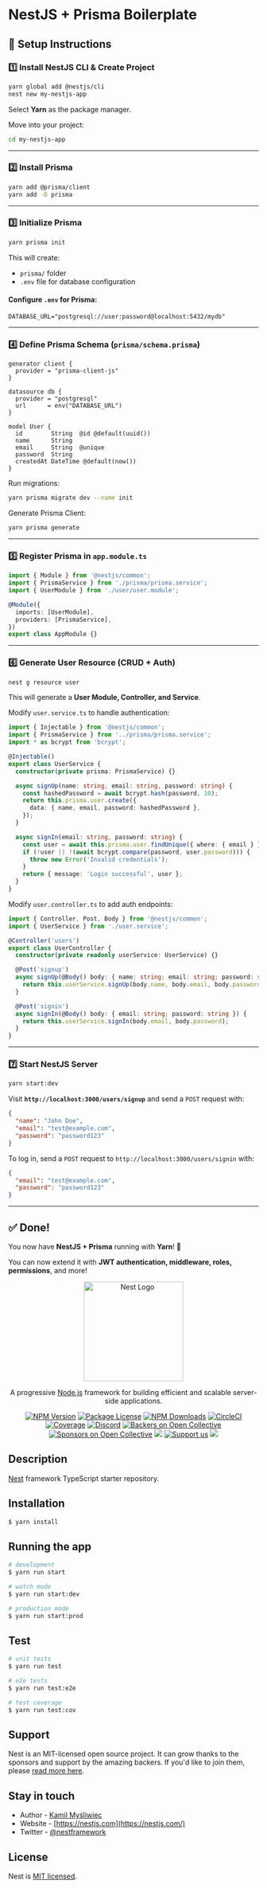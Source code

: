 # NestJS + Prisma Boilerplate

## 🚀 Setup Instructions

### 1️⃣ Install NestJS CLI & Create Project
```bash
yarn global add @nestjs/cli
nest new my-nestjs-app
```
Select **Yarn** as the package manager.

Move into your project:
```bash
cd my-nestjs-app
```

---

### 2️⃣ Install Prisma
```bash
yarn add @prisma/client
yarn add -D prisma
```

---

### 3️⃣ Initialize Prisma
```bash
yarn prisma init
```
This will create:
- `prisma/` folder
- `.env` file for database configuration

#### Configure `.env` for Prisma:
```env
DATABASE_URL="postgresql://user:password@localhost:5432/mydb"
```

---

### 4️⃣ Define Prisma Schema (`prisma/schema.prisma`)
```prisma
generator client {
  provider = "prisma-client-js"
}

datasource db {
  provider = "postgresql"
  url      = env("DATABASE_URL")
}

model User {
  id        String  @id @default(uuid())
  name      String
  email     String  @unique
  password  String
  createdAt DateTime @default(now())
}
```

Run migrations:
```bash
yarn prisma migrate dev --name init
```
Generate Prisma Client:
```bash
yarn prisma generate
```

---

### 5️⃣ Register Prisma in `app.module.ts`
```typescript
import { Module } from '@nestjs/common';
import { PrismaService } from './prisma/prisma.service';
import { UserModule } from './user/user.module';

@Module({
  imports: [UserModule],
  providers: [PrismaService],
})
export class AppModule {}
```

---

### 6️⃣ Generate User Resource (CRUD + Auth)
```bash
nest g resource user
```
This will generate a **User Module, Controller, and Service**.

Modify `user.service.ts` to handle authentication:
```typescript
import { Injectable } from '@nestjs/common';
import { PrismaService } from '../prisma/prisma.service';
import * as bcrypt from 'bcrypt';

@Injectable()
export class UserService {
  constructor(private prisma: PrismaService) {}

  async signUp(name: string, email: string, password: string) {
    const hashedPassword = await bcrypt.hash(password, 10);
    return this.prisma.user.create({
      data: { name, email, password: hashedPassword },
    });
  }

  async signIn(email: string, password: string) {
    const user = await this.prisma.user.findUnique({ where: { email } });
    if (!user || !(await bcrypt.compare(password, user.password))) {
      throw new Error('Invalid credentials');
    }
    return { message: 'Login successful', user };
  }
}
```

Modify `user.controller.ts` to add auth endpoints:
```typescript
import { Controller, Post, Body } from '@nestjs/common';
import { UserService } from './user.service';

@Controller('users')
export class UserController {
  constructor(private readonly userService: UserService) {}

  @Post('signup')
  async signUp(@Body() body: { name: string; email: string; password: string }) {
    return this.userService.signUp(body.name, body.email, body.password);
  }

  @Post('signin')
  async signIn(@Body() body: { email: string; password: string }) {
    return this.userService.signIn(body.email, body.password);
  }
}
```

---

### 7️⃣ Start NestJS Server
```bash
yarn start:dev
```

Visit **`http://localhost:3000/users/signup`** and send a `POST` request with:
```json
{
  "name": "John Doe",
  "email": "test@example.com",
  "password": "password123"
}
```

To log in, send a `POST` request to `http://localhost:3000/users/signin` with:
```json
{
  "email": "test@example.com",
  "password": "password123"
}
```

---

## ✅ Done!
You now have **NestJS + Prisma** running with **Yarn**! 🎉

You can now extend it with **JWT authentication, middleware, roles, permissions**, and more!

<p align="center">
  <a href="http://nestjs.com/" target="blank"><img src="https://nestjs.com/img/logo-small.svg" width="200" alt="Nest Logo" /></a>
</p>

[circleci-image]: https://img.shields.io/circleci/build/github/nestjs/nest/master?token=abc123def456
[circleci-url]: https://circleci.com/gh/nestjs/nest

  <p align="center">A progressive <a href="http://nodejs.org" target="_blank">Node.js</a> framework for building efficient and scalable server-side applications.</p>
    <p align="center">
<a href="https://www.npmjs.com/~nestjscore" target="_blank"><img src="https://img.shields.io/npm/v/@nestjs/core.svg" alt="NPM Version" /></a>
<a href="https://www.npmjs.com/~nestjscore" target="_blank"><img src="https://img.shields.io/npm/l/@nestjs/core.svg" alt="Package License" /></a>
<a href="https://www.npmjs.com/~nestjscore" target="_blank"><img src="https://img.shields.io/npm/dm/@nestjs/common.svg" alt="NPM Downloads" /></a>
<a href="https://circleci.com/gh/nestjs/nest" target="_blank"><img src="https://img.shields.io/circleci/build/github/nestjs/nest/master" alt="CircleCI" /></a>
<a href="https://coveralls.io/github/nestjs/nest?branch=master" target="_blank"><img src="https://coveralls.io/repos/github/nestjs/nest/badge.svg?branch=master#9" alt="Coverage" /></a>
<a href="https://discord.gg/G7Qnnhy" target="_blank"><img src="https://img.shields.io/badge/discord-online-brightgreen.svg" alt="Discord"/></a>
<a href="https://opencollective.com/nest#backer" target="_blank"><img src="https://opencollective.com/nest/backers/badge.svg" alt="Backers on Open Collective" /></a>
<a href="https://opencollective.com/nest#sponsor" target="_blank"><img src="https://opencollective.com/nest/sponsors/badge.svg" alt="Sponsors on Open Collective" /></a>
  <a href="https://paypal.me/kamilmysliwiec" target="_blank"><img src="https://img.shields.io/badge/Donate-PayPal-ff3f59.svg"/></a>
    <a href="https://opencollective.com/nest#sponsor"  target="_blank"><img src="https://img.shields.io/badge/Support%20us-Open%20Collective-41B883.svg" alt="Support us"></a>
  <a href="https://twitter.com/nestframework" target="_blank"><img src="https://img.shields.io/twitter/follow/nestframework.svg?style=social&label=Follow"></a>
</p>
  <!--[![Backers on Open Collective](https://opencollective.com/nest/backers/badge.svg)](https://opencollective.com/nest#backer)
  [![Sponsors on Open Collective](https://opencollective.com/nest/sponsors/badge.svg)](https://opencollective.com/nest#sponsor)-->

## Description

[Nest](https://github.com/nestjs/nest) framework TypeScript starter repository.

## Installation

```bash
$ yarn install
```

## Running the app

```bash
# development
$ yarn run start

# watch mode
$ yarn run start:dev

# production mode
$ yarn run start:prod
```

## Test

```bash
# unit tests
$ yarn run test

# e2e tests
$ yarn run test:e2e

# test coverage
$ yarn run test:cov
```

## Support

Nest is an MIT-licensed open source project. It can grow thanks to the sponsors and support by the amazing backers. If you'd like to join them, please [read more here](https://docs.nestjs.com/support).

## Stay in touch

- Author - [Kamil Myśliwiec](https://kamilmysliwiec.com)
- Website - [https://nestjs.com](https://nestjs.com/)
- Twitter - [@nestframework](https://twitter.com/nestframework)

## License

Nest is [MIT licensed](LICENSE).
